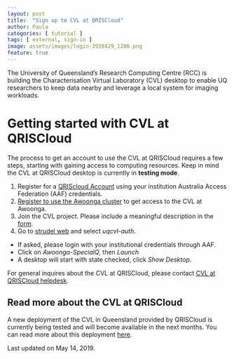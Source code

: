 ```yaml
---
layout: post
title:  "Sign up to CVL at QRISCloud"
author: Paula
categories: [ tutorial ]
tags: [ external, sign-in ]
image: assets/images/login-3938429_1280.png
feature: true
---
```

The University of Queensland’s Research Computing Centre (RCC)
is building the Characterisation Virtual Laboratory (CVL)
desktop to enable UQ researchers to keep data nearby and
leverage a local system for imaging workloads.

# Getting started with CVL at QRISCloud

The process to get an account to use the CVL at QRISCloud
requires a few steps, starting with gaining access to
computing resources. Keep in mind the CVL at QRISCloud desktop
is currently in **testing mode**.

1. Register for a [QRIScloud Account](https://www.qriscloud.org.au/) using your institution Australia Access Federation (AAF) credentials.
1.  [Register to use the Awoonga cluster](https://www.qriscloud.org.au/index.php/services) to get access to the CVL at Awoonga.
1. Join the CVL project. Please include a meaningful description in the [form](https://services.qriscloud.org.au/access/336df5742362455f923d7ea9efb39133/member).
1. Go to [strudel web](https://cvl.qriscloud.org.au) and select *uqcvl-auth*.
  * If asked, please login with your institutional credentials through AAF.
  * Click on *Awoonga-SpecialQ*, then *Launch*
  * A desktop will start with state checked, click *Show Desktop*.

For general inquires about the CVL at QRISCloud, please
contact [CVL at QRISCloud helpdesk](mailto:e.scriven@uq.edu.au).

## Read more about the CVL at QRISCloud
<p>A new deployment of the CVL in Queensland provided by
QRISCloud is currently being tested and will become available
in the next months. You can read more about this deployment <a target="_blank" href="https://rcc.uq.edu.au/article/2019/02/rcc-works-virtual-lab-imaging-research">here</a>.</p>

Last updated on May 14, 2019.
